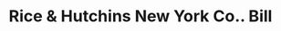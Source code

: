 ---
doi: 10.7916/D8FJ3V1H
date_other: '1910'
date_other_textual: 1910-1919
form: printed ephemera
genre:
- Invoices
name:
- Rice & Hutchins New York Co.
object_in_context_url: https://biggert.cul.columbia.edu/items/view/ave_biggert_01914
subject_hierarchical_geographic:
- New York, New York, United States
subject_name:
- Rice & Hutchins New York Co.
title: Rice & Hutchins New York Co.. Bill
sort_title: Rice & Hutchins New York Co.. Bill
call_number: ave_biggert_01914
coordinates:
- 40.71277777777778,-74.00583333333333
pid: ave_biggert_01914
identifiers: ave_biggert_01914
thumbnail: false
permalink: /biggert/ave_biggert_01914/
layout: iiif-image-page
---
